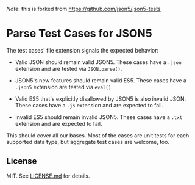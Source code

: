 *Note*: this is forked from https://github.com/json5/json5-tests

# Parse Test Cases for JSON5

The test cases' file extension signals the expected behavior:

- Valid JSON should remain valid JSON5. These cases have a `.json` extension
  and are tested via `JSON.parse()`.

- JSON5's new features should remain valid ES5. These cases have a `.json5`
  extension are tested via `eval()`.

- Valid ES5 that's explicitly disallowed by JSON5 is also invalid JSON. These
  cases have a `.js` extension and are expected to fail.

- Invalid ES5 should remain invalid JSON5. These cases have a `.txt` extension
  and are expected to fail.

This should cover all our bases. Most of the cases are unit tests for each
supported data type, but aggregate test cases are welcome, too.

## License

MIT. See [LICENSE.md](./LICENSE.md) for details.
